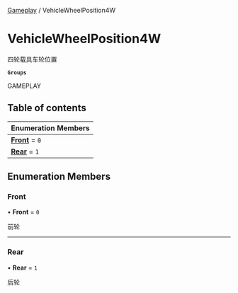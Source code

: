 [Gameplay](../groups/Gameplay.Gameplay.md) / VehicleWheelPosition4W

# VehicleWheelPosition4W <Badge type="tip" text="Enumeration" /> <Score text="VehicleWheelPosition4W" />

四轮载具车轮位置

**`Groups`**

GAMEPLAY

## Table of contents

| Enumeration Members |
| :-----|
| **[Front](Gameplay.VehicleWheelPosition4W.md#front)** = ``0`` <br> |
| **[Rear](Gameplay.VehicleWheelPosition4W.md#rear)** = ``1`` <br> |

## Enumeration Members

### Front <Score text="Front" /> 

• **Front** = ``0``

前轮

___

### Rear <Score text="Rear" /> 

• **Rear** = ``1``

后轮
